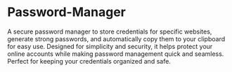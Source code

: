 # Password-Manager
A secure password manager to store credentials for specific websites, generate strong passwords, and automatically copy them to your clipboard for easy use. Designed for simplicity and security, it helps protect your online accounts while making password management quick and seamless. Perfect for keeping your credentials organized and safe.
